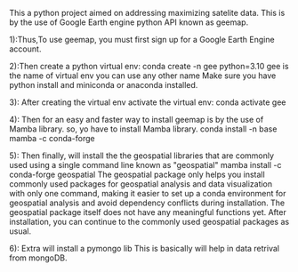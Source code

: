 This a python project aimed on addressing maximizing satelite data. This is by the use of Google Earth engine python API known as geemap.

1):Thus,To use geemap, you must first sign up for a Google Earth Engine account.

2):Then create a python virtual env:
   conda create -n gee python=3.10
   gee is the name of virtual env you can use any other name
Make sure you have python install and miniconda or anaconda installed.

3): After creating the virtual env activate the virtual env:
    conda activate gee

4): Then for an easy and faster way to install  geemap is by the use of Mamba library. 
so, yo have to install Mamba library.
   conda install -n base mamba -c conda-forge
   
5): Then finally, will install the the geospatial libraries that are commonly used using a single command line known as "geospatial"
    mamba install -c conda-forge geospatial
The geospatial package only helps you install commonly used packages for geospatial analysis and data visualization with only one command, making it easier to set up a conda environment for geospatial analysis and avoid dependency conflicts during installation. The geospatial package itself does not have any meaningful functions yet. After installation, you can continue to the commonly used geospatial packages as usual.

6): Extra will install a pymongo lib 
This is basically will help in data retrival from mongoDB.

 
